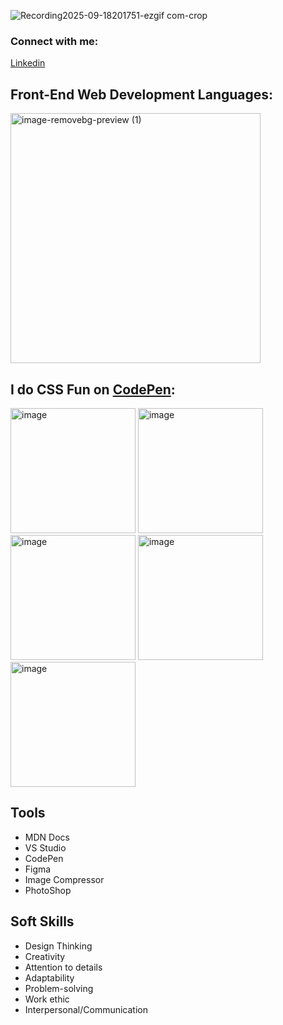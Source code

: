 ![Recording2025-09-18201751-ezgif com-crop](https://github.com/user-attachments/assets/68f1baae-6340-4e31-a2a8-577c6f512a09)
### Connect with me:
  <a href="https://www.linkedin.com/in/saboor-malik" target="_blank">Linkedin</a>
  
## Front-End Web Development Languages:
<img width="400" height="auto" alt="image-removebg-preview (1)" src="https://github.com/user-attachments/assets/8c8ac11d-11eb-4310-835d-b4d415b0b371" />

## I do CSS Fun on <a href="https://codepen.io/Saboor-the-bold" target="_blank">CodePen</a>:
<img width="200" height="auto" alt="image" src="https://github.com/user-attachments/assets/4af9b038-0450-4b3d-b66f-e6b5a1045ac5" />
<img width="200" height="auto" alt="image" src="https://github.com/user-attachments/assets/e7442df3-51fd-4f91-a43f-fe318192a8f8" />
<img width="200" height="auto" alt="image" src="https://github.com/user-attachments/assets/a7e38756-1b1b-4bf7-922a-bf5d00b02dfe" />
<img width="200" height="auto" alt="image" src="https://github.com/user-attachments/assets/0893dc9a-0646-4391-89da-8d0633095a3f" />
<img width="200" height="auto" alt="image" src="https://github.com/user-attachments/assets/995ba27f-5d55-485f-8987-bd87d2e22cc9" />


## Tools
<ul>
  <li>MDN Docs</li>
  <li>VS Studio</li>
  <li>CodePen</li>
  <li>Figma</li>
  <li>Image Compressor</li>
  <li>PhotoShop</li>
</ul>

## Soft Skills
<ul>
  <li>Design Thinking</li>
  <li>Creativity</li>
  <li>Attention to details</li>
  <li>Adaptability</li>
  <li>Problem-solving</li>
  <li>Work ethic</li>
  <li>Interpersonal/Communication</li>
</ul>
